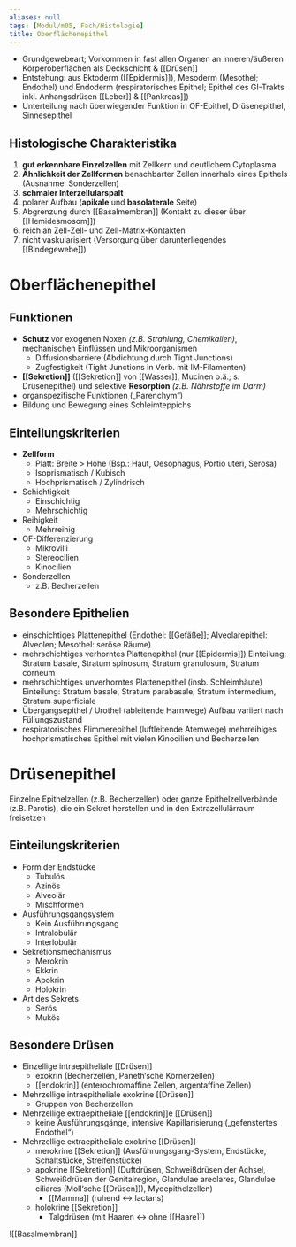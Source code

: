 ```yaml
---
aliases: null
tags: [Modul/m05, Fach/Histologie]
title: Oberflächenepithel
---
```


- Grundgewebeart; Vorkommen in fast allen Organen an inneren/äußeren Körperoberflächen als Deckschicht & [[Drüsen]]
- Entstehung: aus Ektoderm ([[Epidermis]]), Mesoderm (Mesothel; Endothel) und Endoderm (respiratorisches Epithel; Epithel des GI-Trakts inkl. Anhangsdrüsen [[Leber]] & [[Pankreas]])
- Unterteilung nach überwiegender Funktion in OF-Epithel, Drüsenepithel, Sinnesepithel

## Histologische Charakteristika

1. **gut erkennbare Einzelzellen** mit Zellkern und deutlichem Cytoplasma
2. **Ähnlichkeit der Zellformen** benachbarter Zellen innerhalb eines Epithels (Ausnahme: Sonderzellen)
3. **schmaler Interzellularspalt**
4. polarer Aufbau (**apikale** und **basolaterale** Seite)
5. Abgrenzung durch [[Basalmembran]] (Kontakt zu dieser über [[Hemidesmosom]])
6. reich an Zell-Zell- und Zell-Matrix-Kontakten
7. nicht vaskularisiert (Versorgung über darunterliegendes [[Bindegewebe]])

# Oberflächenepithel

## Funktionen

- **Schutz** vor exogenen Noxen *(z.B. Strahlung, Chemikalien)*, mechanischen Einflüssen und Mikroorganismen
    - Diffusionsbarriere (Abdichtung durch Tight Junctions)
    - Zugfestigkeit (Tight Junctions in Verb. mit IM-Filamenten)
- **[[Sekretion]]** ([[Sekretion]] von [[Wasser]], Mucinen o.ä.; s. Drüsenepithel) und selektive **Resorption** *(z.B. Nährstoffe im Darm)*
- organspezifische Funktionen („Parenchym“)
- Bildung und Bewegung eines Schleimteppichs

## Einteilungskriterien

- **Zellform**
    - Platt: Breite > Höhe (Bsp.: Haut, Oesophagus, Portio uteri, Serosa)
    - Isoprismatisch / Kubisch
    - Hochprismatisch / Zylindrisch
- Schichtigkeit
    - Einschichtig
    - Mehrschichtig
- Reihigkeit
    - Mehrreihig
- OF-Differenzierung
    - Mikrovilli
    - Stereocilien
    - Kinocilien
- Sonderzellen
    - z.B. Becherzellen

## Besondere Epithelien

- einschichtiges Plattenepithel (Endothel: [[Gefäße]]; Alveolarepithel: Alveolen; Mesothel: seröse Räume)
- mehrschichtiges verhorntes Plattenepithel (nur [[Epidermis]]) Einteilung: Stratum basale, Stratum spinosum, Stratum granulosum, Stratum corneum
- mehrschichtiges unverhorntes Plattenepithel (insb. Schleimhäute) Einteilung: Stratum basale, Stratum parabasale, Stratum intermedium, Stratum superficiale
- Übergangsepithel / Urothel (ableitende Harnwege) Aufbau variiert nach Füllungszustand
- respiratorisches Flimmerepithel (luftleitende Atemwege) mehrreihiges hochprismatisches Epithel mit vielen Kinocilien und Becherzellen

# Drüsenepithel

Einzelne Epithelzellen (z.B. Becherzellen) oder ganze Epithelzellverbände (z.B. Parotis), die ein Sekret herstellen und in den Extrazellulärraum freisetzen

## Einteilungskriterien

- Form der Endstücke
    - Tubulös
    - Azinös
    - Alveolär
    - Mischformen
- Ausführungsgangsystem
    - Kein Ausführungsgang
    - Intralobulär
    - Interlobulär
- Sekretionsmechanismus
    - Merokrin
    - Ekkrin
    - Apokrin
    - Holokrin
- Art des Sekrets
    - Serös
    - Mukös


## Besondere Drüsen

- Einzellige intraepitheliale [[Drüsen]]
    - exokrin (Becherzellen, Paneth‘sche Körnerzellen)
    - [[endokrin]] (enterochromaffine Zellen, argentaffine Zellen)
- Mehrzellige intraepitheliale exokrine [[Drüsen]]
    - Gruppen von Becherzellen
- Mehrzellige extraepitheliale [[endokrin]]e [[Drüsen]]
    - keine Ausführungsgänge, intensive Kapillarisierung („gefenstertes Endothel“)
- Mehrzellige extraepitheliale exokrine [[Drüsen]]
    - merokrine [[Sekretion]] (Ausführungsgang-System, Endstücke, Schaltstücke, Streifenstücke)
    - apokrine [[Sekretion]] (Duftdrüsen, Schweißdrüsen der Achsel, Schweißdrüsen der Genitalregion, Glandulae areolares, Glandulae ciliares (Moll‘sche [[Drüsen]]), Myoepithelzellen)
        - [[Mamma]] (ruhend ↔ lactans)
    - holokrine [[Sekretion]]
        - Talgdrüsen (mit Haaren ↔ ohne [[Haare]])

![[Basalmembran]]

